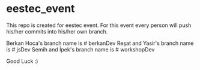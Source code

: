 # eestec_event
This repo is created for eestec event. 
For this event every person will push his/her commits into his/her own branch.

Berkan Hoca's branch name is # berkanDev
Reşat and Yasir's branch name is # jsDev
Semih and İpek's branch name is # workshopDev

Good Luck :) 
